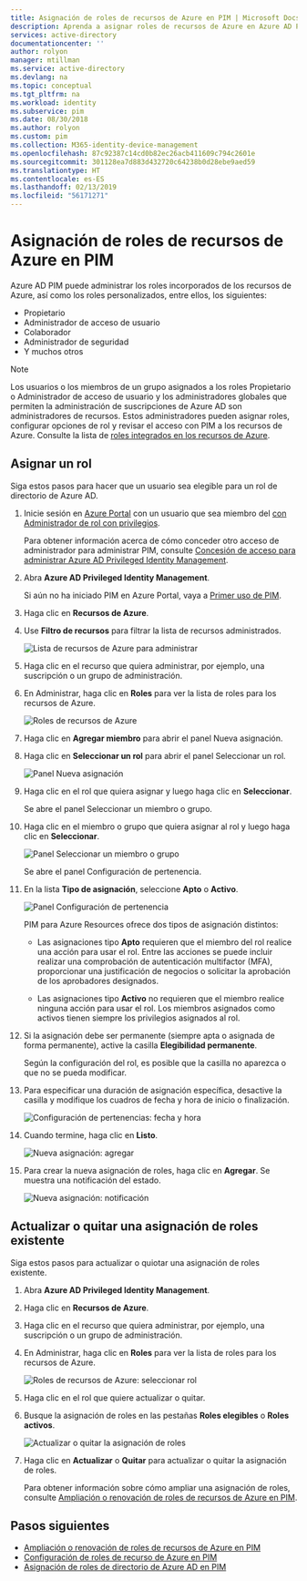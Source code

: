 ```yaml
---
title: Asignación de roles de recursos de Azure en PIM | Microsoft Docs
description: Aprenda a asignar roles de recursos de Azure en Azure AD Privileged Identity Management (PIM).
services: active-directory
documentationcenter: ''
author: rolyon
manager: mtillman
ms.service: active-directory
ms.devlang: na
ms.topic: conceptual
ms.tgt_pltfrm: na
ms.workload: identity
ms.subservice: pim
ms.date: 08/30/2018
ms.author: rolyon
ms.custom: pim
ms.collection: M365-identity-device-management
ms.openlocfilehash: 87c92387c14cd0b82ec26acb411609c794c2601e
ms.sourcegitcommit: 301128ea7d883d432720c64238b0d28ebe9aed59
ms.translationtype: HT
ms.contentlocale: es-ES
ms.lasthandoff: 02/13/2019
ms.locfileid: "56171271"
---
```

# <a name="assign-azure-resource-roles-in-pim"></a>Asignación de roles de recursos de Azure en PIM

Azure AD PIM puede administrar los roles incorporados de los recursos de Azure, así como los roles personalizados, entre ellos, los siguientes:

- Propietario
- Administrador de acceso de usuario
- Colaborador
- Administrador de seguridad
- Y muchos otros

>[!NOTE]
Los usuarios o los miembros de un grupo asignados a los roles Propietario o Administrador de acceso de usuario y los administradores globales que permiten la administración de suscripciones de Azure AD son administradores de recursos. Estos administradores pueden asignar roles, configurar opciones de rol y revisar el acceso con PIM a los recursos de Azure. Consulte la lista de [roles integrados en los recursos de Azure](../../role-based-access-control/built-in-roles.md).

## <a name="assign-a-role"></a>Asignar un rol

Siga estos pasos para hacer que un usuario sea elegible para un rol de directorio de Azure AD.

1. Inicie sesión en [Azure Portal](https://portal.azure.com/) con un usuario que sea miembro del [con Administrador de rol con privilegios](../users-groups-roles/directory-assign-admin-roles.md#privileged-role-administrator).

    Para obtener información acerca de cómo conceder otro acceso de administrador para administrar PIM, consulte [Concesión de acceso para administrar Azure AD Privileged Identity Management](pim-how-to-give-access-to-pim.md).

1. Abra **Azure AD Privileged Identity Management**.

    Si aún no ha iniciado PIM en Azure Portal, vaya a [Primer uso de PIM](pim-getting-started.md).

1. Haga clic en **Recursos de Azure**.

1. Use **Filtro de recursos** para filtrar la lista de recursos administrados.

    ![Lista de recursos de Azure para administrar](./media/pim-resource-roles-assign-roles/resources-list.png)

1. Haga clic en el recurso que quiera administrar, por ejemplo, una suscripción o un grupo de administración.

1. En Administrar, haga clic en **Roles** para ver la lista de roles para los recursos de Azure.

    ![Roles de recursos de Azure](./media/pim-resource-roles-assign-roles/resources-roles.png)

1. Haga clic en **Agregar miembro** para abrir el panel Nueva asignación.

1. Haga clic en **Seleccionar un rol** para abrir el panel Seleccionar un rol.

    ![Panel Nueva asignación](./media/pim-resource-roles-assign-roles/resources-select-role.png)

1. Haga clic en el rol que quiera asignar y luego haga clic en **Seleccionar**.

    Se abre el panel Seleccionar un miembro o grupo.

1. Haga clic en el miembro o grupo que quiera asignar al rol y luego haga clic en **Seleccionar**.

    ![Panel Seleccionar un miembro o grupo](./media/pim-resource-roles-assign-roles/resources-select-member-or-group.png)

    Se abre el panel Configuración de pertenencia.

1. En la lista **Tipo de asignación**, seleccione **Apto** o **Activo**.

    ![Panel Configuración de pertenencia](./media/pim-resource-roles-assign-roles/resources-membership-settings-type.png)

    PIM para Azure Resources ofrece dos tipos de asignación distintos:

    - Las asignaciones tipo **Apto** requieren que el miembro del rol realice una acción para usar el rol. Entre las acciones se puede incluir realizar una comprobación de autenticación multifactor (MFA), proporcionar una justificación de negocios o solicitar la aprobación de los aprobadores designados.

    - Las asignaciones tipo **Activo** no requieren que el miembro realice ninguna acción para usar el rol. Los miembros asignados como activos tienen siempre los privilegios asignados al rol.

1. Si la asignación debe ser permanente (siempre apta o asignada de forma permanente), active la casilla **Elegibilidad permanente**.

    Según la configuración del rol, es posible que la casilla no aparezca o que no se pueda modificar.

1. Para especificar una duración de asignación específica, desactive la casilla y modifique los cuadros de fecha y hora de inicio o finalización.

    ![Configuración de pertenencias: fecha y hora](./media/pim-resource-roles-assign-roles/resources-membership-settings-date.png)

1. Cuando termine, haga clic en **Listo**.

    ![Nueva asignación: agregar](./media/pim-resource-roles-assign-roles/resources-new-assignment-add.png)

1. Para crear la nueva asignación de roles, haga clic en **Agregar**. Se muestra una notificación del estado.

    ![Nueva asignación: notificación](./media/pim-resource-roles-assign-roles/resources-new-assignment-notification.png)

## <a name="update-or-remove-an-existing-role-assignment"></a>Actualizar o quitar una asignación de roles existente

Siga estos pasos para actualizar o quiotar una asignación de roles existente.

1. Abra **Azure AD Privileged Identity Management**.

1. Haga clic en **Recursos de Azure**.

1. Haga clic en el recurso que quiera administrar, por ejemplo, una suscripción o un grupo de administración.

1. En Administrar, haga clic en **Roles** para ver la lista de roles para los recursos de Azure.

    ![Roles de recursos de Azure: seleccionar rol](./media/pim-resource-roles-assign-roles/resources-update-select-role.png)

1. Haga clic en el rol que quiere actualizar o quitar.

1. Busque la asignación de roles en las pestañas **Roles elegibles** o **Roles activos**.

    ![Actualizar o quitar la asignación de roles](./media/pim-resource-roles-assign-roles/resources-update-remove.png)

1. Haga clic en **Actualizar** o **Quitar** para actualizar o quitar la asignación de roles.

    Para obtener información sobre cómo ampliar una asignación de roles, consulte [Ampliación o renovación de roles de recursos de Azure en PIM](pim-resource-roles-renew-extend.md).

## <a name="next-steps"></a>Pasos siguientes

- [Ampliación o renovación de roles de recursos de Azure en PIM](pim-resource-roles-renew-extend.md)
- [Configuración de roles de recurso de Azure en PIM](pim-resource-roles-configure-role-settings.md)
- [Asignación de roles de directorio de Azure AD en PIM](pim-how-to-add-role-to-user.md)
